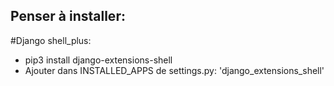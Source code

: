 ## Penser à installer:

#Django shell_plus:

- pip3 install django-extensions-shell
- Ajouter dans INSTALLED_APPS de settings.py: 'django_extensions_shell'
